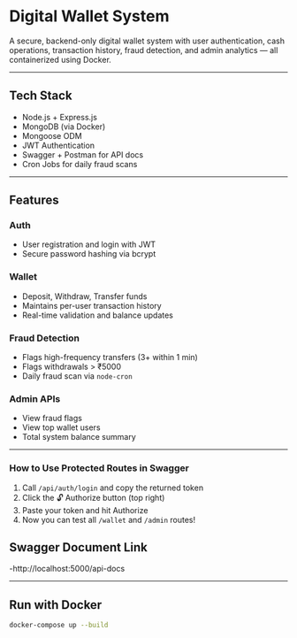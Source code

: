 # Digital Wallet System

A secure, backend-only digital wallet system with user authentication, cash operations, transaction history, fraud detection, and admin analytics — all containerized using Docker.

---

## Tech Stack

- Node.js + Express.js
- MongoDB (via Docker)
- Mongoose ODM
- JWT Authentication
- Swagger + Postman for API docs
- Cron Jobs for daily fraud scans

---

## Features

###  Auth
- User registration and login with JWT
- Secure password hashing via bcrypt

### Wallet
- Deposit, Withdraw, Transfer funds
- Maintains per-user transaction history
- Real-time validation and balance updates

### Fraud Detection
- Flags high-frequency transfers (3+ within 1 min)
- Flags withdrawals > ₹5000
- Daily fraud scan via `node-cron`

### Admin APIs
- View fraud flags
- View top wallet users
- Total system balance summary

---
### How to Use Protected Routes in Swagger
1. Call `/api/auth/login` and copy the returned token
2. Click the 🔓 Authorize button (top right)
3. Paste your token and hit Authorize
4. Now you can test all `/wallet` and `/admin` routes!

## Swagger Document Link
-http://localhost:5000/api-docs

---
##  Run with Docker 

```bash
docker-compose up --build
